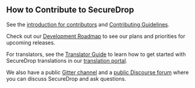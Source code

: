 ## How to Contribute to SecureDrop

See the [introduction for contributors](https://docs.securedrop.org/en/latest/development/contributing.html) and [Contributing Guidelines](https://docs.securedrop.org/en/latest/development/contributor_guidelines.html).

Check out our [Development Roadmap](https://github.com/freedomofpress/securedrop/wiki/Development-Roadmap) to see our plans and priorities for upcoming releases.

For translators, see the [Translator Guide](https://docs.securedrop.org/en/stable/development/l10n.html) to learn how to get started with SecureDrop translations
in our [translation portal](https://weblate.securedrop.club/).

We also have a public [Gitter channel](https://gitter.im/freedomofpress/securedrop) and a [public Discourse forum](https://forum.securedrop.club/) where you can discuss SecureDrop and ask questions.

